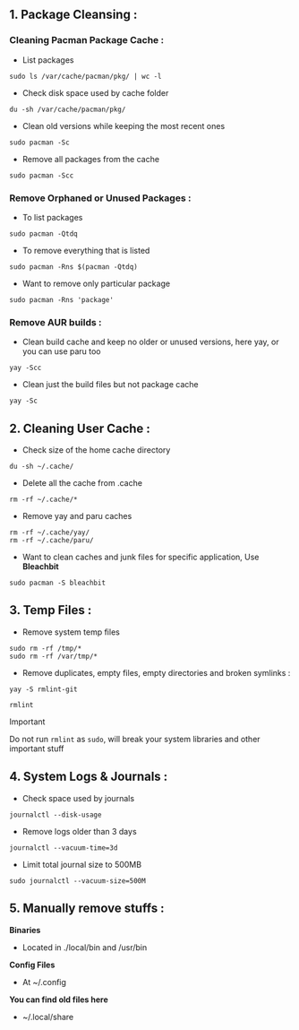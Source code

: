 
## 1. Package Cleansing :

### Cleaning Pacman Package Cache :

* List packages
```
sudo ls /var/cache/pacman/pkg/ | wc -l
```
* Check disk space used by cache folder
```
du -sh /var/cache/pacman/pkg/
```
* Clean old versions while keeping the most recent ones
```
sudo pacman -Sc
```
* Remove all packages from the cache
```
sudo pacman -Scc
```


### Remove Orphaned or Unused Packages :

* To list packages 
```
sudo pacman -Qtdq
```

* To remove everything that is listed 
```
sudo pacman -Rns $(pacman -Qtdq)
```
  
* Want to remove only particular package 
```
sudo pacman -Rns 'package'
```

### Remove AUR builds :


* Clean build cache and keep no older or unused versions, here yay, or you can use paru too
```
yay -Scc
```

* Clean just the build files but not package cache 
```
yay -Sc
```


## 2. Cleaning User Cache :

* Check size of the home cache directory 

```
du -sh ~/.cache/
```

* Delete all the cache from .cache
```
rm -rf ~/.cache/*
```
* Remove yay and paru caches
```
rm -rf ~/.cache/yay/
rm -rf ~/.cache/paru/
```

* Want to clean caches and junk files for specific application, Use **Bleachbit**
```
sudo pacman -S bleachbit
```


## 3. Temp Files :

* Remove system temp files
```
sudo rm -rf /tmp/*
sudo rm -rf /var/tmp/*
```

* Remove duplicates, empty files, empty directories and broken symlinks :
```
yay -S rmlint-git
```
```
rmlint
```
> [!IMPORTANT]
> Do not run `rmlint` as `sudo`, will break your system libraries and other important stuff

## 4. System Logs & Journals :

* Check space used by journals
```
journalctl --disk-usage
```

* Remove logs older than 3 days
```
journalctl --vacuum-time=3d
```

* Limit total journal size to 500MB
```
sudo journalctl --vacuum-size=500M
```


## 5. Manually remove stuffs :

**Binaries**
- Located in ./local/bin and /usr/bin

**Config Files**
- At ~/.config

**You can find old files here**
- ~/.local/share

